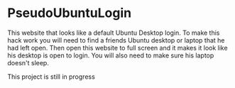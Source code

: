 # PseudoUbuntuLogin

This website that looks like a default Ubuntu Desktop login. To make this hack work you will need to find a friends Ubuntu desktop or laptop that he had left open. Then open this website to full screen and it makes it look like his desktop is open to login. You will also need to make sure his laptop doesn't sleep. 

This project is still in progress

